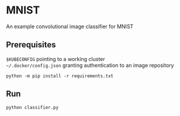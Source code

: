 # MNIST

An example convolutional image classifier for MNIST

## Prerequisites

`$KUBECONFIG` pointing to a working cluster    
`~/.docker/config.json` granting authentication to an image repository   

```
python -m pip install -r requirements.txt
```

## Run

```
python classifier.py
```
